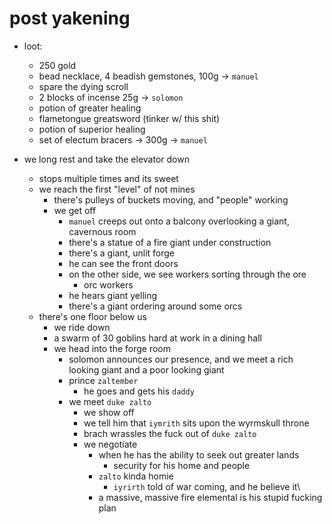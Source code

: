 # post yakening
- loot:
    - 250 gold
    - bead necklace, 4 beadish gemstones, 100g -> `manuel`
    - spare the dying scroll
    - 2 blocks of incense 25g -> `solomon`
    - potion of greater healing
    - flametongue greatsword (tinker w/ this shit)
    - potion of superior healing
    - set of electum bracers -> 300g -> `manuel`

- we long rest and take the elevator down
    - stops multiple times and its sweet
    - we reach the first "level" of not mines
        - there's pulleys of buckets moving, and "people" working
        - we get off
            - `manuel` creeps out onto a balcony overlooking a giant, cavernous room
            - there's a statue of a fire giant under construction
            - there's a giant, unlit forge
            - he can see the front doors
            - on the other side, we see workers sorting through the ore
                - orc workers
            - he hears giant yelling
            - there's a giant ordering around some orcs
    - there's one floor below us
        - we ride down
        - a swarm of 30 goblins hard at work in a dining hall
        - we head into the forge room
            - solomon announces our presence, and we meet a rich looking giant and a poor looking giant
            - prince `zaltember`
                - he goes and gets his `daddy`
            - we meet `duke zalto`
                - we show off
                - we tell him that `iymrith` sits upon the wyrmskull throne
                - brach wrassles the fuck out of `duke zalto`
                - we negotiate
                    - when he has the ability to seek out greater lands
                        - security for his home and people
                    - `zalto` kinda homie
                        - `iyrirth` told of war coming, and he believe it\
                    - a massive, massive fire elemental is his stupid fucking plan
                    
